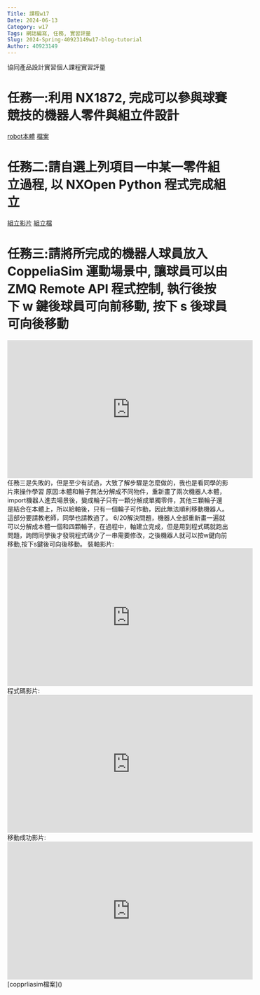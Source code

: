 ```yaml
---
Title: 課程w17
Date: 2024-06-13
Category: w17
Tags: 網誌編寫, 任務, 實習評量
Slug: 2024-Spring-40923149w17-blog-tutorial
Author: 40923149
---
```


協同產品設計實習個人課程實習評量

<!-- PELICAN_END_SUMMARY -->
# 任務一:利用 NX1872, 完成可以參與球賽競技的機器人零件與組立件設計
[robot本體](https://www.youtube.com/watch?v=axMrxXfTFnM)
[檔案](https://drive.google.com/file/d/1_NhC0A_NSuRiXYPBpSRc3XApve0kdRxp/view?usp=drive_link)

# 任務二:請自選上列項目一中某一零件組立過程, 以 NXOpen Python 程式完成組立
[組立影片](https://www.youtube.com/watch?v=6H362IhCU54)
[組立檔](https://drive.google.com/file/d/13GtG0tqZ0NGy45uPXkIFpCNvjV4jnJOa/view?usp=drive_link)

# 任務三:請將所完成的機器人球員放入 CoppeliaSim 運動場景中, 讓球員可以由 ZMQ Remote API 程式控制, 執行後按下 w 鍵後球員可向前移動, 按下 s 後球員可向後移動
<iframe width="560" height="315" src="https://www.youtube.com/embed/lZVi4s_pVwM?si=UDvp1U3-UgCOw2Op" title="YouTube video player" frameborder="0" allow="accelerometer; autoplay; clipboard-write; encrypted-media; gyroscope; picture-in-picture; web-share" referrerpolicy="strict-origin-when-cross-origin" allowfullscreen></iframe>
任務三是失敗的，但是至少有試過，大致了解步驟是怎麼做的，我也是看同學的影片來操作學習
原因:本體和輪子無法分解成不同物件，重新畫了兩次機器人本體，import機器人進去場景後，變成輪子只有一顆分解成單獨零件，其他三顆輪子還是結合在本體上，所以給軸後，只有一個輪子可作動，因此無法順利移動機器人。這部分要請教老師，同學也請教過了。
6/20解決問題，機器人全部重新畫一遍就可以分解成本體一個和四顆輪子，在過程中，軸建立完成，但是用到程式碼就跑出問題，詢問同學後才發現程式碼少了一串需要修改，之後機器人就可以按w鍵向前移動,按下s鍵後可向後移動。
裝軸影片:
<iframe width="560" height="315" src="https://www.youtube.com/embed/DkGOp-z0qKQ?si=AtVWxsq45YGkcByj" title="YouTube video player" frameborder="0" allow="accelerometer; autoplay; clipboard-write; encrypted-media; gyroscope; picture-in-picture; web-share" referrerpolicy="strict-origin-when-cross-origin" allowfullscreen></iframe>
程式碼影片:
<iframe width="560" height="315" src="https://www.youtube.com/embed/bMLsRwtfSwM?si=YFu18IWxvgYh-WVt" title="YouTube video player" frameborder="0" allow="accelerometer; autoplay; clipboard-write; encrypted-media; gyroscope; picture-in-picture; web-share" referrerpolicy="strict-origin-when-cross-origin" allowfullscreen></iframe>
移動成功影片:
<iframe width="560" height="315" src="https://www.youtube.com/embed/r6oNvjfWkHc?si=p80n_cT36KU7yWfN" title="YouTube video player" frameborder="0" allow="accelerometer; autoplay; clipboard-write; encrypted-media; gyroscope; picture-in-picture; web-share" referrerpolicy="strict-origin-when-cross-origin" allowfullscreen></iframe>
[copprliasim檔案]()

